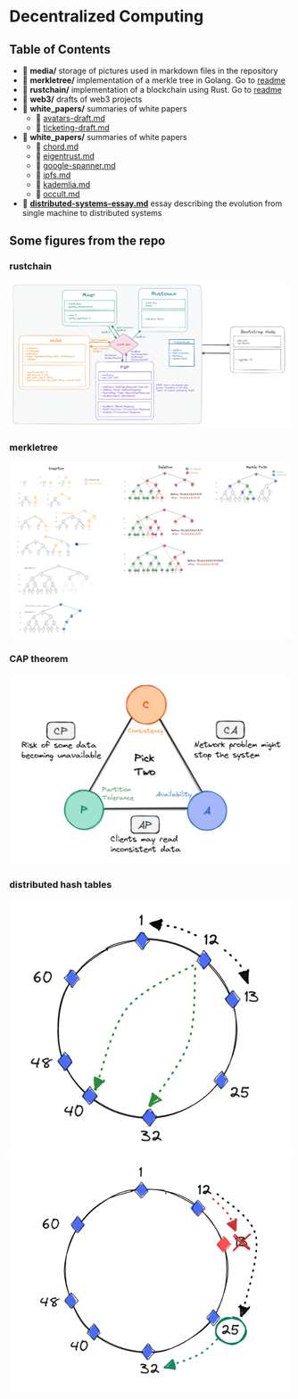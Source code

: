 # Decentralized Computing

## Table of Contents
- 📂 **media/** storage of pictures used in markdown files in the repository
- 📂 **merkletree/** implementation of a merkle tree in Golang. Go to [readme](/merkletree/README.md) 
- 📂 **rustchain/** implementation of a blockchain using Rust. Go to [readme](/rustchain/README.md)
- 📂 **web3/** drafts of web3 projects
- 📂 **white_papers/** summaries of white papers 
    - 📄 [avatars-draft.md](/web3/avatars-draft.md)
    - 📄 [ticketing-draft.md](/web3/ticketing-draft.md)
- 📂 **white_papers/** summaries of white papers 
    - 📄 [chord.md](/white_papers/chord.md)
    - 📄 [eigentrust.md](/white_papers/eigentrust.md)
    - 📄 [google-spanner.md](/white_papers/google-spanner.md)
    - 📄 [ipfs.md](/white_papers/ipfs.md)
    - 📄 [kademlia.md](/white_papers/kademlia.md)
    - 📄 [occult.md](/white_papers/occult.md)
- 📄 **[distributed-systems-essay.md](distributed-systems-essay.md)** essay describing the evolution from single machine to distributed systems 

## Some figures from the repo 

### rustchain 
![rustchain design](/media/rustchain.png)

### merkletree
![merkletree](/media/merkle-tree.png)

### CAP theorem
![cap](/media/cap.png)

### distributed hash tables 
![dht-1](/media/dht-1.png)
![dht-2](/media/dht-2.png)

